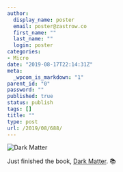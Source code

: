 ```yaml
---
author:
  display_name: poster
  email: poster@zastrow.co
  first_name: ""
  last_name: ""
  login: poster
categories:
- Micro
date: "2019-08-17T22:14:31Z"
meta:
  _wpcom_is_markdown: "1"
parent_id: "0"
password: ""
published: true
status: publish
tags: []
title: ""
type: post
url: /2019/08/688/
---
```

<p><img src="https://i.gr-assets.com/images/S/compressed.photo.goodreads.com/books/1472119680l/27833670._SY475_.jpg" alt="Dark Matter" /></p>

<p>Just finished the book, <a href="https://www.goodreads.com/review/show/2938973797?utm_medium=api&amp;utm_source=rss">Dark Matter</a>. 📚</p>